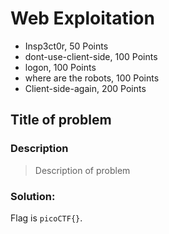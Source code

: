 # Web Exploitation
- Insp3ct0r, 50 Points
- dont-use-client-side, 100 Points
- logon, 100 Points
- where are the robots, 100 Points
- Client-side-again, 200 Points

## Title of problem
### Description
> Description of problem

### Solution: 
Flag is `picoCTF{}`.

